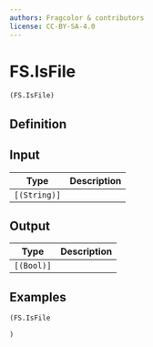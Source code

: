 ```yaml
---
authors: Fragcolor & contributors
license: CC-BY-SA-4.0
---
```



# FS.IsFile

```clojure
(FS.IsFile)
```


## Definition




## Input

| Type | Description |
|------|-------------|
| `[(String)]` |  |


## Output

| Type | Description |
|------|-------------|
| `[(Bool)]` |  |


## Examples

```clojure
(FS.IsFile

)
```
